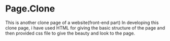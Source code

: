 # Page.Clone
This is another clone page of a website(front-end part)
In developing this clone page, i have used HTML for giving the basic structure of the page and then provided css file to give the beauty and look to the page.
